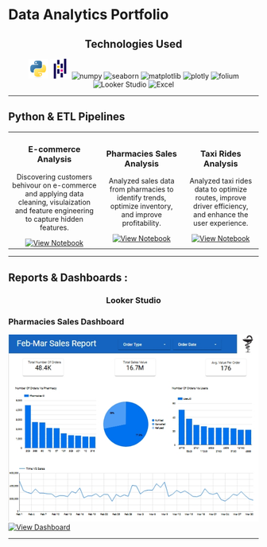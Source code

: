 # Data Analytics Portfolio

<div align="center">
  <h2>Technologies Used</h2>
  <p>
    <img src="https://raw.githubusercontent.com/devicons/devicon/master/icons/python/python-original.svg" alt="python" width="40" height="40"/>
    <img src="https://raw.githubusercontent.com/devicons/devicon/2ae2a900d2f041da66e950e4d48052658d850630/icons/pandas/pandas-original.svg" alt="pandas" width="40" height="40"/>
    <img src="https://miro.medium.com/v2/resize:fit:1358/1*Zg4Qb9_ehEaUv7aWXbAeWw@2x.jpeg" alt="numpy" width="40" height="40"/>
    <img src="https://seaborn.pydata.org/_images/logo-mark-lightbg.svg" alt="seaborn" width="40" height="40"/>
    <img src="https://encrypted-tbn0.gstatic.com/images?q=tbn:ANd9GcQM1HorGnBjp9URQZH5Mrlbm3ls29QWU3s8fTYnydsmO5i0BAvgVS533WBemBv-Oa0LOqE&usqp=CAU" alt="matplotlib" width="40" height="40"/>
    <img src="https://www.gartner.com/imagesrv/peer-insights/vendors/logos/plotly-technologies.png" alt="plotly" width="40" height="40"/>
    <img src="https://intro-to-code.readthedocs.io/en/latest/_images/folium.png" alt="folium" width="40" height="40"/>
    <img src="https://encrypted-tbn0.gstatic.com/images?q=tbn:ANd9GcQHKTOTo1-cnwo0bLcfp2uCG74nVmn0YirtKR7q1KKM8TT9EIriPe3rTlnF10QotmYyCXE&usqp=CAU" alt="Looker Studio" width="40" height="40"/>
    <img src="https://encrypted-tbn0.gstatic.com/images?q=tbn:ANd9GcSwHqJL1SgBf1tWaSvdAGStvp9kX-SujG5RD9liU3G8gw-ZnPdtA01YAMTmARhTXaed7Uc&usqp=CAU" alt="Excel" width="40" height="40"/>
  </p>
</div>

---

## Python & ETL Pipelines

<div align="center">
  <table>
    <tr>
      <td align="center">
        <h3>E-commerce Analysis</h3>
        <p>Discovering customers behivour on e-commerce and applying data cleaning, visulaization and feature engineering to capture hidden features.</p>
        <a href="https://github.com/IslamAshraaf/Data-Analytics-Portfolio/blob/main/e-commerce%20Analysis/E-commerce%20Analysis.ipynb">
          <img src="https://img.shields.io/badge/View%20Notebook-blue?style=for-the-badge&logo=jupyter" alt="View Notebook">
        </a>
      </td>
      <td align="center">
        <h3>Pharmacies Sales Analysis</h3>
        <p>Analyzed sales data from pharmacies to identify trends, optimize inventory, and improve profitability.</p>
        <a href="https://github.com/IslamAshraaf/Data-Analytics-Portfolio/blob/main/Pharmacies%20Sales%20Analysis/Pharmacies%20Sales%20Analysis.ipynb">
          <img src="https://img.shields.io/badge/View%20Notebook-blue?style=for-the-badge&logo=jupyter" alt="View Notebook">
        </a>
      </td>
      <td align="center">
        <h3>Taxi Rides Analysis</h3>
        <p>Analyzed taxi rides data to optimize routes, improve driver efficiency, and enhance the user experience.</p>
        <a href="https://github.com/IslamAshraaf/Data-Analytics-Portfolio/blob/main/Taxi%20Rides%20Analysis/Taxi%20Rides%20Analysis.ipynb">
          <img src="https://img.shields.io/badge/View%20Notebook-blue?style=for-the-badge&logo=jupyter" alt="View Notebook">
        </a>
      </td>
    </tr>
  </table>
</div>

---

## Reports & Dashboards :

<h3 align="center">Looker Studio</h3>

<div align="left">
  <h3>Pharmacies Sales Dashboard</h3>
  <a href="https://lookerstudio.google.com/reporting/97592d4a-0c69-4999-a3df-53efa8b65d25/page/0p7qD" target="_blank">
    <img src="https://github.com/IslamAshraaf/Data-Analytics-Portfolio/blob/main/Dashboards/media/pharmasales.jpeg?raw=true"/>
    <img src="https://img.shields.io/badge/View%20Dashboard-black?style=for-the-badge&logo=looker" alt="View Dashboard" >
  </a>
</div>

---

<!-- Add Power BI dashboard here in similar style -->
